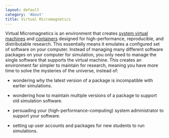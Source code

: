 ```yaml
---
layout: default
category: 'About'
title: Virtual Micromagnetics
---
```


Virtual Micromagnetics is an environment that creates [system virtual
machines](https://en.wikipedia.org/wiki/Virtual_machine#System_virtual_machines)
and [containers](https://www.docker.com/what-docker) designed for
high-performance, reproducible, and distributable research. This essentially
means it emulates a configured set of software on your computer. Instead of
managing many different software packages on your computer for simulation, you
only need to manage the single software that supports the virtual machine. This
creates an environment far simpler to maintain for research, meaning you have
more time to solve the mysteries of the universe, instead of:

- wondering why the latest version of a package is incompatible with earlier
  simulations.

- wondering how to maintain multiple versions of a package to support old
  simulation software.

- persuading your (high-performance-computing) system administrator to support
  your software.

- setting up user accounts and packages for new students to run simulations.